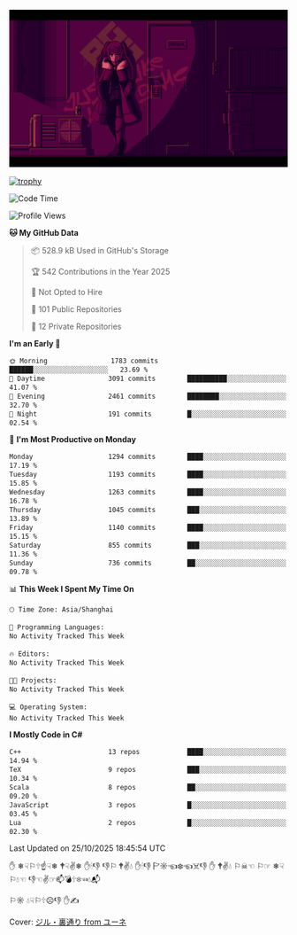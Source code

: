 ![](imgs/main.png)

[![trophy](https://github-profile-trophy.vercel.app/?username=NeilKleistGao&theme=dracula)](https://github.com/ryo-ma/github-profile-trophy)

<!--START_SECTION:waka-->
![Code Time](http://img.shields.io/badge/Code%20Time-1%2C794%20hrs%2018%20mins-blue)

![Profile Views](http://img.shields.io/badge/Profile%20Views-3-blue)

**🐱 My GitHub Data** 

> 📦 528.9 kB Used in GitHub's Storage 
 > 
> 🏆 542 Contributions in the Year 2025
 > 
> 🚫 Not Opted to Hire
 > 
> 📜 101 Public Repositories 
 > 
> 🔑 12 Private Repositories 
 > 
**I'm an Early 🐤** 

```text
🌞 Morning                1783 commits        ██████░░░░░░░░░░░░░░░░░░░   23.69 % 
🌆 Daytime                3091 commits        ██████████░░░░░░░░░░░░░░░   41.07 % 
🌃 Evening                2461 commits        ████████░░░░░░░░░░░░░░░░░   32.70 % 
🌙 Night                  191 commits         █░░░░░░░░░░░░░░░░░░░░░░░░   02.54 % 
```
📅 **I'm Most Productive on Monday** 

```text
Monday                   1294 commits        ████░░░░░░░░░░░░░░░░░░░░░   17.19 % 
Tuesday                  1193 commits        ████░░░░░░░░░░░░░░░░░░░░░   15.85 % 
Wednesday                1263 commits        ████░░░░░░░░░░░░░░░░░░░░░   16.78 % 
Thursday                 1045 commits        ███░░░░░░░░░░░░░░░░░░░░░░   13.89 % 
Friday                   1140 commits        ████░░░░░░░░░░░░░░░░░░░░░   15.15 % 
Saturday                 855 commits         ███░░░░░░░░░░░░░░░░░░░░░░   11.36 % 
Sunday                   736 commits         ██░░░░░░░░░░░░░░░░░░░░░░░   09.78 % 
```


📊 **This Week I Spent My Time On** 

```text
🕑︎ Time Zone: Asia/Shanghai

💬 Programming Languages: 
No Activity Tracked This Week

🔥 Editors: 
No Activity Tracked This Week

🐱‍💻 Projects: 
No Activity Tracked This Week

💻 Operating System: 
No Activity Tracked This Week
```

**I Mostly Code in C#** 

```text
C++                      13 repos            ████░░░░░░░░░░░░░░░░░░░░░   14.94 % 
TeX                      9 repos             ███░░░░░░░░░░░░░░░░░░░░░░   10.34 % 
Scala                    8 repos             ██░░░░░░░░░░░░░░░░░░░░░░░   09.20 % 
JavaScript               3 repos             █░░░░░░░░░░░░░░░░░░░░░░░░   03.45 % 
Lua                      2 repos             █░░░░░░░░░░░░░░░░░░░░░░░░   02.30 % 
```




 Last Updated on 25/10/2025 18:45:54 UTC
<!--END_SECTION:waka-->

✋ ❄☟⚐🕆☝☟❄ 🕈☟✌❄ ✋🕯👎 👎⚐ 🕈✌💧 ✋🕯👎 🏱☼☜❄☜☠👎 ✋ 🕈✌💧 ⚐☠☜ ⚐☞ ❄☟⚐💧☜ 👎☜✌☞📫💣🕆❄☜💧📬

⚐☼ 💧☟⚐🕆☹👎 ✋✍

Cover: [ジル・裏通り from ユーネ](https://www.pixiv.net/artworks/62127066)
